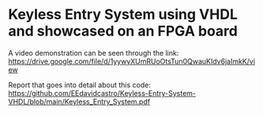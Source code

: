 # Keyless Entry System using VHDL and showcased on an FPGA board

A video demonstration can be seen through the link: https://drive.google.com/file/d/1yywyXUmRUoOtsTun0QwauKIdv6jaImkK/view

Report that goes into detail about this code: https://github.com/EEdavidcastro/Keyless-Entry-System-VHDL/blob/main/Keyless_Entry_System.pdf
